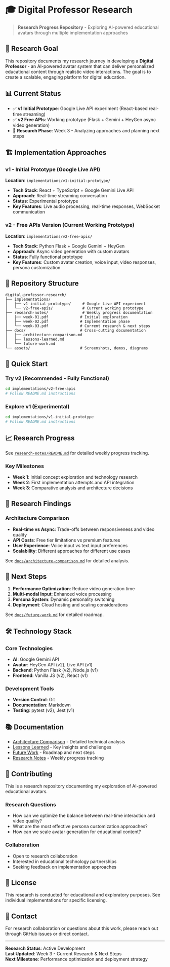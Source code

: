 # 🎓 Digital Professor Research

> **Research Progress Repository** - Exploring AI-powered educational avatars through multiple implementation approaches

## 🎯 Research Goal

This repository documents my research journey in developing a **Digital Professor** - an AI-powered avatar system that can deliver personalized educational content through realistic video interactions. The goal is to create a scalable, engaging platform for digital education.

## 📊 Current Status

- ✅ **v1 Initial Prototype**: Google Live API experiment (React-based real-time streaming)
- ✅ **v2 Free APIs**: Working prototype (Flask + Gemini + HeyGen async video generation)
- 📝 **Research Phase**: Week 3 - Analyzing approaches and planning next steps

## 🏗️ Implementation Approaches

### v1 - Initial Prototype (Google Live API)
**Location**: `implementations/v1-initial-prototype/`

- **Tech Stack**: React + TypeScript + Google Gemini Live API
- **Approach**: Real-time streaming conversation
- **Status**: Experimental prototype
- **Key Features**: Live audio processing, real-time responses, WebSocket communication

### v2 - Free APIs Version (Current Working Prototype)
**Location**: `implementations/v2-free-apis/`

- **Tech Stack**: Python Flask + Google Gemini + HeyGen
- **Approach**: Async video generation with custom avatars
- **Status**: Fully functional prototype
- **Key Features**: Custom avatar creation, voice input, video responses, persona customization

## 📁 Repository Structure

```
digital-professor-research/
├── implementations/
│   ├── v1-initial-prototype/     # Google Live API experiment
│   └── v2-free-apis/             # Current working prototype
├── research-notes/               # Weekly progress documentation
│   ├── week-01.pdf              # Initial exploration
│   ├── week-02.pdf              # Implementation phase
│   └── week-03.pdf              # Current research & next steps
├── docs/                        # Cross-cutting documentation
│   ├── architecture-comparison.md
│   ├── lessons-learned.md
│   └── future-work.md
└── assets/                      # Screenshots, demos, diagrams
```

## 🚀 Quick Start

### Try v2 (Recommended - Fully Functional)
```bash
cd implementations/v2-free-apis
# Follow README.md instructions
```

### Explore v1 (Experimental)
```bash
cd implementations/v1-initial-prototype
# Follow README.md instructions
```

## 📈 Research Progress

See [`research-notes/README.md`](research-notes/README.md) for detailed weekly progress tracking.

### Key Milestones
- **Week 1**: Initial concept exploration and technology research
- **Week 2**: First implementation attempts and API integration
- **Week 3**: Comparative analysis and architecture decisions

## 🔬 Research Findings

### Architecture Comparison
- **Real-time vs Async**: Trade-offs between responsiveness and video quality
- **API Costs**: Free tier limitations vs premium features
- **User Experience**: Voice input vs text input preferences
- **Scalability**: Different approaches for different use cases

See [`docs/architecture-comparison.md`](docs/architecture-comparison.md) for detailed analysis.

## 🎯 Next Steps

1. **Performance Optimization**: Reduce video generation time
2. **Multi-modal Input**: Enhanced voice processing
3. **Persona System**: Dynamic personality switching
4. **Deployment**: Cloud hosting and scaling considerations

See [`docs/future-work.md`](docs/future-work.md) for detailed roadmap.

## 🛠️ Technology Stack

### Core Technologies
- **AI**: Google Gemini API
- **Avatar**: HeyGen API (v2), Live API (v1)
- **Backend**: Python Flask (v2), Node.js (v1)
- **Frontend**: Vanilla JS (v2), React (v1)

### Development Tools
- **Version Control**: Git
- **Documentation**: Markdown
- **Testing**: pytest (v2), Jest (v1)

## 📚 Documentation

- [Architecture Comparison](docs/architecture-comparison.md) - Detailed technical analysis
- [Lessons Learned](docs/lessons-learned.md) - Key insights and challenges
- [Future Work](docs/future-work.md) - Roadmap and next steps
- [Research Notes](research-notes/README.md) - Weekly progress tracking

## 🤝 Contributing

This is a research repository documenting my exploration of AI-powered educational avatars. 

### Research Questions
- How can we optimize the balance between real-time interaction and video quality?
- What are the most effective persona customization approaches?
- How can we scale avatar generation for educational content?

### Collaboration
- Open to research collaboration
- Interested in educational technology partnerships
- Seeking feedback on implementation approaches

## 📄 License

This research is conducted for educational and exploratory purposes. See individual implementations for specific licensing.

## 📧 Contact

For research collaboration or questions about this work, please reach out through GitHub issues or direct contact.

---

**Research Status**: Active Development  
**Last Updated**: Week 3 - Current Research & Next Steps  
**Next Milestone**: Performance optimization and deployment strategy
